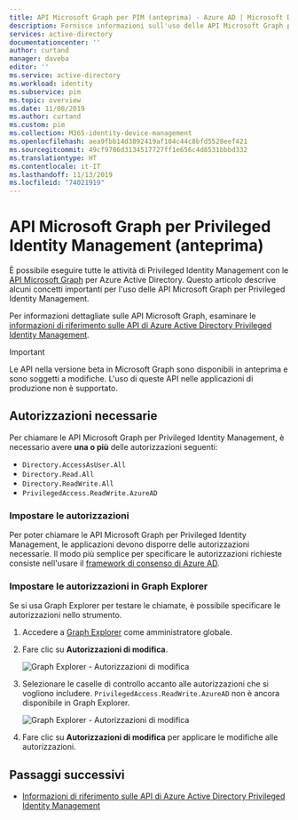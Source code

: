```yaml
---
title: API Microsoft Graph per PIM (anteprima) - Azure AD | Microsoft Docs
description: Fornisce informazioni sull'uso delle API Microsoft Graph per Azure AD Privileged Identity Management (PIM, anteprima).
services: active-directory
documentationcenter: ''
author: curtand
manager: daveba
editor: ''
ms.service: active-directory
ms.workload: identity
ms.subservice: pim
ms.topic: overview
ms.date: 11/08/2019
ms.author: curtand
ms.custom: pim
ms.collection: M365-identity-device-management
ms.openlocfilehash: aea9fbb14d3892419af104c44c8bfd5528eef421
ms.sourcegitcommit: 49cf9786d3134517727ff1e656c4d8531bbbd332
ms.translationtype: HT
ms.contentlocale: it-IT
ms.lasthandoff: 11/13/2019
ms.locfileid: "74021919"
---
```

# <a name="microsoft-graph-apis-for-privileged-identity-management-preview"></a>API Microsoft Graph per Privileged Identity Management (anteprima)

È possibile eseguire tutte le attività di Privileged Identity Management con le [API Microsoft Graph](https://developer.microsoft.com/graph/docs/concepts/overview) per Azure Active Directory. Questo articolo descrive alcuni concetti importanti per l'uso delle API Microsoft Graph per Privileged Identity Management.

Per informazioni dettagliate sulle API Microsoft Graph, esaminare le [informazioni di riferimento sulle API di Azure Active Directory Privileged Identity Management](https://developer.microsoft.com/graph/docs/api-reference/beta/resources/privilegedidentitymanagement_root).

> [!IMPORTANT]
> Le API nella versione beta in Microsoft Graph sono disponibili in anteprima e sono soggetti a modifiche. L'uso di queste API nelle applicazioni di produzione non è supportato.

## <a name="required-permissions"></a>Autorizzazioni necessarie

Per chiamare le API Microsoft Graph per Privileged Identity Management, è necessario avere **una o più** delle autorizzazioni seguenti:

- `Directory.AccessAsUser.All`
- `Directory.Read.All`
- `Directory.ReadWrite.All`
- `PrivilegedAccess.ReadWrite.AzureAD`

### <a name="set-permissions"></a>Impostare le autorizzazioni

Per poter chiamare le API Microsoft Graph per Privileged Identity Management, le applicazioni devono disporre delle autorizzazioni necessarie. Il modo più semplice per specificare le autorizzazioni richieste consiste nell'usare il [framework di consenso di Azure AD](../develop/consent-framework.md).

### <a name="set-permissions-in-graph-explorer"></a>Impostare le autorizzazioni in Graph Explorer

Se si usa Graph Explorer per testare le chiamate, è possibile specificare le autorizzazioni nello strumento.

1. Accedere a [Graph Explorer](https://developer.microsoft.com/graph/graph-explorer) come amministratore globale.

1. Fare clic su **Autorizzazioni di modifica**.

    ![Graph Explorer - Autorizzazioni di modifica](./media/pim-apis/graph-explorer.png)

1. Selezionare le caselle di controllo accanto alle autorizzazioni che si vogliono includere. `PrivilegedAccess.ReadWrite.AzureAD` non è ancora disponibile in Graph Explorer.

    ![Graph Explorer - Autorizzazioni di modifica](./media/pim-apis/graph-explorer-modify-permissions.png)

1. Fare clic su **Autorizzazioni di modifica** per applicare le modifiche alle autorizzazioni.

## <a name="next-steps"></a>Passaggi successivi

- [Informazioni di riferimento sulle API di Azure Active Directory Privileged Identity Management](https://developer.microsoft.com/graph/docs/api-reference/beta/resources/privilegedidentitymanagement_root)
